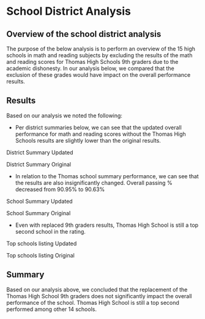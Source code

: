 # School District Analysis

## Overview of the school district analysis 
The purpose of the below analysis is to perform an overview of the 15 high schools in math and reading subjects by excluding the results of the math and reading scores for Thomas High Schools 9th graders due to the academic dishonesty. In our analysis below, we compared that the exclusion of  these grades would have impact on the overall performance results.

## Results
Based on our analysis we noted the following: 
* Per district summaries below, we can see that the updated overall performance for math and reading scores without the Thomas High Schools results are slightly lower than the original results. 

District Summary Updated
 

District Summary Original

*	In relation to the Thomas school summary performance, we can see that the results are also insignificantly changed. Overall passing % decreased from 90.95% to 90.63%

School Summary Updated
 

School Summary Original
 
*	Even with replaced 9th graders results, Thomas High School is still a top second school in the rating. 

Top schools listing Updated
 
Top schools listing Original
 
## Summary

Based on our analysis above, we concluded that the replacement of the Thomas High School 9th graders does not significantly impact the overall performance of the school. Thomas High School is still a top second performed among other 14 schools. 



